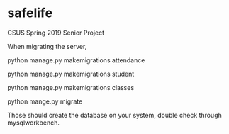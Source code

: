 # safelife
CSUS Spring 2019 Senior Project

When migrating the server,

python manage.py makemigrations attendance

python manage.py makemigrations student

python manage.py makemigrations classes

python mange.py migrate

Those should create the database on your system, double check through mysqlworkbench.
